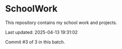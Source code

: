 # SchoolWork

This repository contains my school work and projects.

Last updated: 2025-04-13 19:31:02

Commit #3 of 3 in this batch.